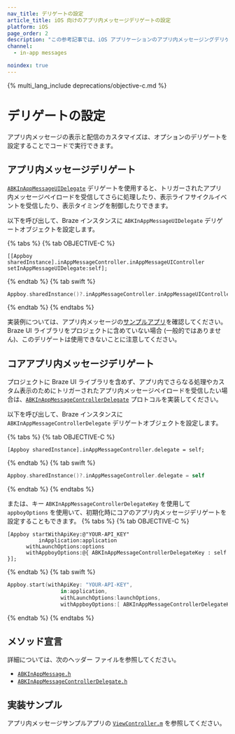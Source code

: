 ```yaml
---
nav_title: デリゲートの設定
article_title: iOS 向けのアプリ内メッセージデリゲートの設定
platform: iOS
page_order: 2
description: "この参考記事では、iOS アプリケーションのアプリ内メッセージングデリゲートの設定について説明します。"
channel:
  - in-app messages

noindex: true
---
```


{% multi_lang_include deprecations/objective-c.md %}

# デリゲートの設定

アプリ内メッセージの表示と配信のカスタマイズは、オプションのデリゲートを設定することでコードで実行できます。

## アプリ内メッセージデリゲート

[`ABKInAppMessageUIDelegate`][34] デリゲートを使用すると、トリガーされたアプリ内メッセージペイロードを受信して​​さらに処理したり、表示ライフサイクルイベントを受信したり、表示タイミングを制御したりできます。 

以下を呼び出して、Braze インスタンスに `ABKInAppMessageUIDelegate` デリゲートオブジェクトを設定します。

{% tabs %}
{% tab OBJECTIVE-C %}

```objc
[[Appboy sharedInstance].inAppMessageController.inAppMessageUIController setInAppMessageUIDelegate:self];
```

{% endtab %}
{% tab swift %}

```swift
Appboy.sharedInstance()?.inAppMessageController.inAppMessageUIController?.setInAppMessageUIDelegate?(self)
```

{% endtab %}
{% endtabs %}

実装例については、アプリ内メッセージの[サンプルアプリ][35]を確認してください。Braze UI ライブラリをプロジェクトに含めていない場合 (一般的ではありません)、このデリゲートは使用できないことに注意してください。

## コアアプリ内メッセージデリゲート

プロジェクトに Braze UI ライブラリを含めず、アプリ内でさらなる処理やカスタム表示のためにトリガーされたアプリ内メッセージペイロードを受信したい場合は、[`ABKInAppMessageControllerDelegate`][1] プロトコルを実装してください。

以下を呼び出して、Braze インスタンスに `ABKInAppMessageControllerDelegate` デリゲートオブジェクトを設定します。

{% tabs %}
{% tab OBJECTIVE-C %}

```objc
[Appboy sharedInstance].inAppMessageController.delegate = self;
```

{% endtab %}
{% tab swift %}

```swift
Appboy.sharedInstance()?.inAppMessageController.delegate = self
```

{% endtab %}
{% endtabs %}

または、キー `ABKInAppMessageControllerDelegateKey` を使用して `appboyOptions` を使用いて、初期化時にコアのアプリ内メッセージデリゲートを設定することもできます。
{% tabs %}
{% tab OBJECTIVE-C %}

```objc
[Appboy startWithApiKey:@"YOUR-API_KEY"
          inApplication:application
      withLaunchOptions:options
      withAppboyOptions:@{ ABKInAppMessageControllerDelegateKey : self }];
```

{% endtab %}
{% tab swift %}

```swift
Appboy.start(withApiKey: "YOUR-API-KEY",
                 in:application,
                 withLaunchOptions:launchOptions,
                 withAppboyOptions:[ ABKInAppMessageControllerDelegateKey : self ])
```
{% endtab %}
{% endtabs %}

## メソッド宣言

詳細については、次のヘッダー ファイルを参照してください。

- [`ABKInAppMessage.h`][14]
- [`ABKInAppMessageControllerDelegate.h`][16]

## 実装サンプル

アプリ内メッセージサンプルアプリの [`ViewController.m`][35] を参照してください。

[34]: https://github.com/Appboy/appboy-ios-sdk/blob/master/AppboyUI/ABKInAppMessage/ABKInAppMessageUIDelegate.h
[1]: {{site.baseurl}}/developer_guide/platform_integration_guides/ios/in-app_messaging/customization/setting_delegates/
[35]: https://github.com/Appboy/appboy-ios-sdk/blob/master/Samples/InAppMessage/BrazeInAppMessageSample/BrazeInAppMessageSample/ViewController.m
[14]: https://github.com/Appboy/appboy-ios-sdk/blob/master/AppboyKit/include/ABKInAppMessage.h
[16]: https://github.com/Appboy/appboy-ios-sdk/blob/master/AppboyKit/include/ABKInAppMessageControllerDelegate.h

